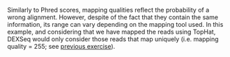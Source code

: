 Similarly to Phred scores, mapping qualities reflect the probability of a wrong alignment. However, despite of the fact that they contain the same information, its range can vary depending on the mapping tool used.
In this example, and considering that we have mapped the reads using TopHat, DEXSeq would only consider those reads that map uniquely (i.e. mapping quality = 255; see [previous exercise](https://github.com/mgonzalezporta/TeachingMaterial/blob/master/solutions/_bam_ex3.md)).